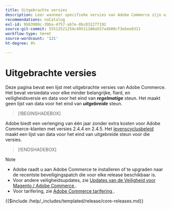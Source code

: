 ```yaml
---
title: Uitgebrachte versies
description: Leer wanneer specifieke versies van Adobe Commerce zijn uitgebracht.
recommendations: noCatalog
exl-id: 9b03900c-39ba-4757-ab7e-8bc832277192
source-git-commit: 55512521254c49511100a557a4b00cf3ebee0311
workflow-type: tm+mt
source-wordcount: '121'
ht-degree: 0%

---
```


# Uitgebrachte versies

Deze pagina bevat een lijst met uitgebrachte versies van Adobe Commerce. Het bevat versiedata voor elke minder belangrijke, flard, en veiligheidsversie en data voor het eind van **_regelmatige_** steun. Het maakt geen lijst van data voor het eind van **_uitgebreide_** steun.

>[!BEGINSHADEBOX]

Adobe biedt een verlenging van één jaar zonder extra kosten voor Adobe Commerce-klanten met versies 2.4.4 en 2.4.5. Het [ levenscyclusbeleid ](lifecycle-policy.md) maakt een lijst van data voor het eind van uitgebreide steun voor die versies.

>[!ENDSHADEBOX]

>[!NOTE]
>
>- Adobe raadt u aan Adobe Commerce te installeren of te upgraden naar de recentste beveiligingspatch die voor elke release beschikbaar is.
>- Voor andere veiligheidsupdates, zie [ Updates van de Veiligheid voor Magento / Adobe Commerce ](https://helpx.adobe.com/security/products/magento.html).
>- Voor tarifering, zie [ Adobe Commerce tarifering ](https://business.adobe.com/products/magento/pricing.html).

{{$include /help/_includes/templated/release/core-releases.md}}

<!-- Last updated from includes: 2025-08-12 14:32:02 -->
